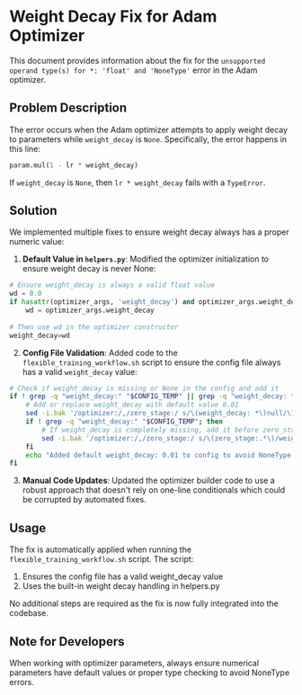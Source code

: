 # Weight Decay Fix for Adam Optimizer

This document provides information about the fix for the `unsupported operand type(s) for *: 'float' and 'NoneType'` error in the Adam optimizer.

## Problem Description

The error occurs when the Adam optimizer attempts to apply weight decay to parameters while `weight_decay` is `None`. Specifically, the error happens in this line:

```python
param.mul(1 - lr * weight_decay)
```

If `weight_decay` is `None`, then `lr * weight_decay` fails with a `TypeError`.

## Solution

We implemented multiple fixes to ensure weight decay always has a proper numeric value:

1. **Default Value in `helpers.py`**: Modified the optimizer initialization to ensure weight decay is never None:

```python
# Ensure weight_decay is always a valid float value
wd = 0.0
if hasattr(optimizer_args, 'weight_decay') and optimizer_args.weight_decay is not None:
    wd = optimizer_args.weight_decay
    
# Then use wd in the optimizer constructor
weight_decay=wd
```

2. **Config File Validation**: Added code to the `flexible_training_workflow.sh` script to ensure the config file always has a valid `weight_decay` value:

```bash
# Check if weight_decay is missing or None in the config and add it
if ! grep -q "weight_decay:" "$CONFIG_TEMP" || grep -q "weight_decay: *null" "$CONFIG_TEMP"; then
    # Add or replace weight_decay with default value 0.01
    sed -i.bak '/optimizer:/,/zero_stage:/ s/\(weight_decay: *\)null/\10.01/' "$CONFIG_TEMP"
    if ! grep -q "weight_decay:" "$CONFIG_TEMP"; then
        # If weight_decay is completely missing, add it before zero_stage
        sed -i.bak '/optimizer:/,/zero_stage:/ s/\(zero_stage:.*\)/weight_decay: 0.01\n  \1/' "$CONFIG_TEMP"
    fi
    echo "Added default weight_decay: 0.01 to config to avoid NoneType errors in optimizer"
fi
```

3. **Manual Code Updates**: Updated the optimizer builder code to use a robust approach that doesn't rely on one-line conditionals which could be corrupted by automated fixes.

## Usage

The fix is automatically applied when running the `flexible_training_workflow.sh` script. The script:

1. Ensures the config file has a valid weight_decay value
2. Uses the built-in weight decay handling in helpers.py

No additional steps are required as the fix is now fully integrated into the codebase.

## Note for Developers

When working with optimizer parameters, always ensure numerical parameters have default values or proper type checking to avoid NoneType errors.
